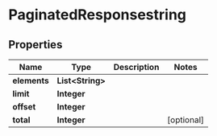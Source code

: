 
# PaginatedResponsestring

## Properties
Name | Type | Description | Notes
------------ | ------------- | ------------- | -------------
**elements** | **List&lt;String&gt;** |  | 
**limit** | **Integer** |  | 
**offset** | **Integer** |  | 
**total** | **Integer** |  |  [optional]



